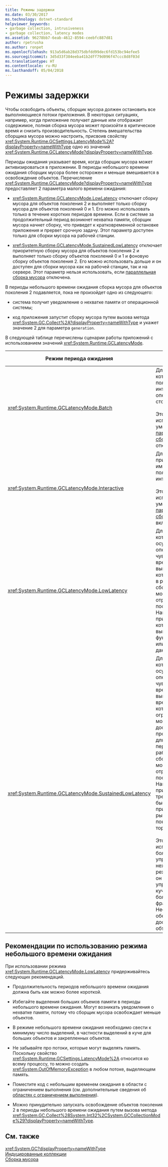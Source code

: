 ```yaml
---
title: Режимы задержки
ms.date: 03/30/2017
ms.technology: dotnet-standard
helpviewer_keywords:
- garbage collection, intrusiveness
- garbage collection, latency modes
ms.assetid: 96278bb7-6eab-4612-8594-ceebfc887d81
author: rpetrusha
ms.author: ronpet
ms.openlocfilehash: 913a5d6ab28d375dbfdd99dec6fd153bc94efee5
ms.sourcegitcommit: 3d5d33f384eeba41b2dff79d096f47ccc8d8f03d
ms.translationtype: HT
ms.contentlocale: ru-RU
ms.lasthandoff: 05/04/2018
---
```

# <a name="latency-modes"></a>Режимы задержки
Чтобы освободить объекты, сборщик мусора должен остановить все выполняющиеся потоки приложения. В некоторых ситуациях, например, когда приложение получает данные или отображает содержимое, полная сборка мусора может произойти в критическое время и снизить производительность. Степень вмешательства сборщика мусора можно настроить, присвоив свойству <xref:System.Runtime.GCSettings.LatencyMode%2A?displayProperty=nameWithType> одно из значений <xref:System.Runtime.GCLatencyMode?displayProperty=nameWithType>.  
  
 Периоды ожидания указывает время, когда сборщик мусора может активизироваться в приложении. В периоды небольшого времени ожидания сборщик мусора более осторожен и меньше вмешивается в освобождение объектов. Перечисление <xref:System.Runtime.GCLatencyMode?displayProperty=nameWithType> предоставляет 2 параметра малого времени ожидания:  
  
-   <xref:System.Runtime.GCLatencyMode.LowLatency> отключает сборку мусора для объектов поколения 2 и выполняет только сборку мусора для объектов поколений 0 и 1. Его можно использовать только в течение коротких периодов времени. Если в системе за продолжительный период возникнет нехватка памяти, сборщик мусора начнет сборку, что приведет к кратковременной остановке приложения и прервет срочную задачу. Этот параметр доступен только для сборки мусора на рабочей станции.  
  
-   <xref:System.Runtime.GCLatencyMode.SustainedLowLatency> отключает приоритетную сборку мусора для объектов поколения 2 и выполняет только сборку объектов поколений 0 и 1 и фоновую сборку объектов поколения 2. Его можно использовать дольше и он доступен для сборки мусора как на рабочей станции, так и на сервере. Этот параметр нельзя использовать, если [параллельная сборка мусора](../../../docs/framework/configure-apps/file-schema/runtime/gcconcurrent-element.md) отключена.  
  
 В периоды небольшого времени ожидания сборка мусора для объектов поколения 2 подавляется, пока не произойдет одно из следующего:  
  
-   система получит уведомление о нехватке памяти от операционной системы;  
  
-   код приложения запустит сборку мусора путем вызова метода <xref:System.GC.Collect%2A?displayProperty=nameWithType> и укажет значение 2 для параметра `generation`.  
  
 В следующей таблице перечислены сценарии работы приложений с использованием значений <xref:System.Runtime.GCLatencyMode>.  
  
|Режим периода ожидания|Сценарии приложения|  
|------------------|---------------------------|  
|<xref:System.Runtime.GCLatencyMode.Batch>|Для приложений, которые не имеют пользовательского интерфейса или операций на стороне сервера.<br /><br /> Этот режим используется по умолчанию, если [параллельная сборка мусора](../../../docs/framework/configure-apps/file-schema/runtime/gcconcurrent-element.md) отключена.|  
|<xref:System.Runtime.GCLatencyMode.Interactive>|Для большинства приложений, имеющих пользовательский интерфейс.<br /><br /> Этот режим используется по умолчанию, если [параллельная сборка мусора](../../../docs/framework/configure-apps/file-schema/runtime/gcconcurrent-element.md) включена.|  
|<xref:System.Runtime.GCLatencyMode.LowLatency>|Для приложений, которые осуществляют операции, чувствительные ко времени выполнения, для которых перерывы в работе из-за сборки мусора могут иметь резко отрицательные последствия. Например, это приложения, которые выполняют функции анимации или получения данных.|  
|<xref:System.Runtime.GCLatencyMode.SustainedLowLatency>|Для приложений, которые осуществляют операции, чувствительные ко времени выполнения, время выполнения которых ограничено, но может быть достаточно продолжительным, для которых перерывы в работе из-за сборки мусора могут иметь резко отрицательные последствия. Например, приложения, требующие быстрого отклика при изменении рыночных показателей в торговую сессию.<br /><br /> Этот режим использует больший размер управляемой кучи, нежели другие режимы. Так как он не сжимает управляемую кучу, возможен больший уровень фрагментации. Необходимо обеспечить достаточный объем памяти.|  
  
## <a name="guidelines-for-using-low-latency"></a>Рекомендации по использованию режима небольшого времени ожидания  
 При использовании режима <xref:System.Runtime.GCLatencyMode.LowLatency> придерживайтесь следующих рекомендаций.  
  
-   Продолжительность периодов небольшого времени ожидания должна быть как можно более короткой.  
  
-   Избегайте выделения больших объемов памяти в периоды небольшого времени ожидания. Могут возникать уведомления о нехватке памяти, потому что сборщик мусора освобождает меньше объектов.  
  
-   В режиме небольшого времени ожидания необходимо свести к минимуму число выделений, в частности выделений в куче для больших объектов и закрепленных объектов.  
  
-   Не забывайте про потоки, которые могут выделять память. Поскольку свойство <xref:System.Runtime.GCSettings.LatencyMode%2A> относится ко всему процессу, то можно создать <xref:System.OutOfMemoryException> в любом потоке, выделяющем память.  
  
-   Поместите код с небольшим временем ожидания в области с ограничением выполнения (см. дополнительные сведения об [областях с ограничением выполнения](../../../docs/framework/performance/constrained-execution-regions.md)).  
  
-   Можно принудительно запускать освобождение объектов поколения 2 в периоды небольшого времени ожидания путем вызова метода <xref:System.GC.Collect%28System.Int32%2CSystem.GCCollectionMode%29?displayProperty=nameWithType>.  
  
## <a name="see-also"></a>См. также  
 <xref:System.GC?displayProperty=nameWithType>  
 [Индуцированные коллекции](../../../docs/standard/garbage-collection/induced.md)  
 [Сборка мусора](../../../docs/standard/garbage-collection/index.md)
